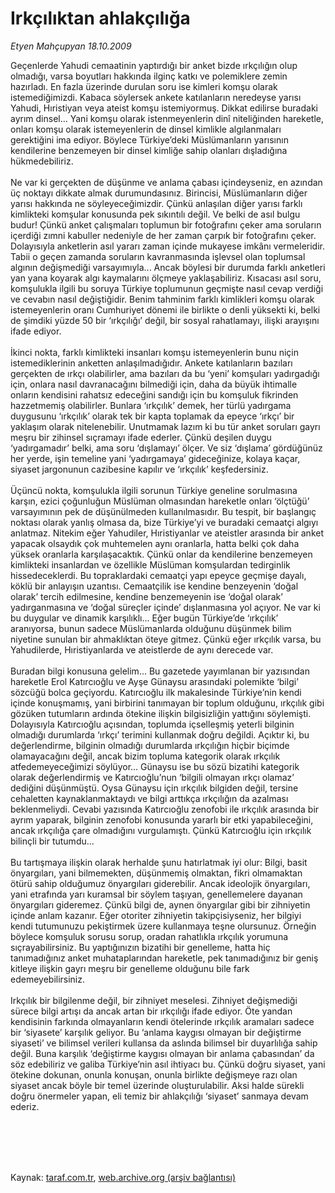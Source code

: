 # Irkçılıktan ahlakçılığa

*Etyen Mahçupyan 18.10.2009*

<div class="taraf_structure_2col_1zq">
<div class="margen_n">



 <p>Geçenlerde Yahudi cemaatinin yaptırdığı bir anket bizde ırkçılığın olup olmadığı, varsa boyutları hakkında ilginç katkı ve polemiklere zemin hazırladı. En fazla üzerinde durulan soru ise kimleri komşu olarak istemediğimizdi. Kabaca söylersek ankete katılanların neredeyse yarısı Yahudi, Hıristiyan veya ateist komşu istemiyormuş. Dikkat edilirse buradaki ayrım dinsel... Yani komşu olarak istenmeyenlerin dinî niteliğinden hareketle, onları komşu olarak istemeyenlerin de dinsel kimlikle algılanmaları gerektiğini ima ediyor. Böylece Türkiye’deki Müslümanların yarısının kendilerine benzemeyen bir dinsel kimliğe sahip olanları dışladığına hükmedebiliriz. <br/><br/>Ne var ki gerçekten de düşünme ve anlama çabası içindeyseniz, en azından üç noktayı dikkate almak durumundasınız. Birincisi, Müslümanların diğer yarısı hakkında ne söyleyeceğimizdir. Çünkü anlaşılan diğer yarısı farklı kimlikteki komşular konusunda pek sıkıntılı değil. Ve belki de asıl bulgu budur! Çünkü anket çalışmaları toplumun bir fotoğrafını çeker ama soruların içerdiği zımni kabuller nedeniyle de her zaman çarpık bir fotoğrafını çeker. Dolayısıyla anketlerin asıl yararı zaman içinde mukayese imkânı vermeleridir. Tabii o geçen zamanda soruların kavranmasında işlevsel olan toplumsal algının değişmediği varsayımıyla... Ancak böylesi bir durumda farklı anketleri yan yana koyarak algı kaymalarını ölçmeye yaklaşabiliriz. Kısacası asıl soru, komşulukla ilgili bu soruya Türkiye toplumunun geçmişte nasıl cevap verdiği ve cevabın nasıl değiştiğidir. Benim tahminim farklı kimlikleri komşu olarak istemeyenlerin oranı Cumhuriyet dönemi ile birlikte o denli yüksekti ki, belki de şimdiki yüzde 50 bir ‘ırkçılığı’ değil, bir sosyal rahatlamayı, ilişki arayışını ifade ediyor. <br/><br/>İkinci nokta, farklı kimlikteki insanları komşu istemeyenlerin bunu niçin istemediklerinin anketten anlaşılmadığıdır. Ankete katılanların bazıları gerçekten de ırkçı olabilirler, ama bazıları da bu ‘yeni’ komşuları yadırgadığı için, onlara nasıl davranacağını bilmediği için, daha da büyük ihtimalle onların kendisini rahatsız edeceğini sandığı için bu komşuluk fikrinden hazzetmemiş olabilirler. Bunlara ‘ırkçılık’ demek, her türlü yadırgama duygusunu ‘ırkçılık’ olarak tek bir kapta toplamak da epeyce ‘ırkçı’ bir yaklaşım olarak nitelenebilir. Unutmamak lazım ki bu tür anket soruları gayrı meşru bir zihinsel sıçramayı ifade ederler. Çünkü deşilen duygu ‘yadırgamadır’ belki, ama soru ‘dışlamayı’ ölçer. Ve siz ‘dışlama’ gördüğünüz her yerde, işin temeline yani ‘yadırgamaya’ gideceğinize, kolaya kaçar, siyaset jargonunun cazibesine kapılır ve ‘ırkçılık’ keşfedersiniz. <br/><br/>Üçüncü nokta, komşulukla ilgili sorunun Türkiye geneline sorulmasına karşın, ezici çoğunluğun Müslüman olmasından hareketle onları ‘ölçtüğü’ varsayımının pek de düşünülmeden kullanılmasıdır. Bu tespit, bir başlangıç noktası olarak yanlış olmasa da, bize Türkiye’yi ve buradaki cemaatçi algıyı anlatmaz. Nitekim eğer Yahudiler, Hıristiyanlar ve ateistler arasında bir anket yapacak olsaydık çok muhtemelen aynı oranlarla, hatta belki çok daha yüksek oranlarla karşılaşacaktık. Çünkü onlar da kendilerine benzemeyen kimlikteki insanlardan ve özellikle Müslüman komşulardan tedirginlik hissedeceklerdi. Bu topraklardaki cemaatçi yapı epeyce geçmişe dayalı, köklü bir anlayışın uzantısı. Cemaatçilik ise kendine benzeyenin ‘doğal olarak’ tercih edilmesine, kendine benzemeyenin ise ‘doğal olarak’ yadırganmasına ve ‘doğal süreçler içinde’ dışlanmasına yol açıyor. Ne var ki bu duygular ve dinamik karşılıklı... Eğer bugün Türkiye’de ‘ırkçılık’ aranıyorsa, bunun sadece Müslümanlarda olduğunu düşünmek bilim niyetine sunulan bir ahmaklıktan öteye gitmez. Çünkü eğer ırkçılık varsa, bu Yahudilerde, Hıristiyanlarda ve ateistlerde de aynı derecede var. <br/><br/>Buradan bilgi konusuna gelelim... Bu gazetede yayımlanan bir yazısından hareketle Erol Katırcıoğlu ve Ayşe Günaysu arasındaki polemikte ‘bilgi’ sözcüğü bolca geçiyordu. Katırcıoğlu ilk makalesinde Türkiye’nin kendi içinde konuşmamış, yani birbirini tanımayan bir toplum olduğunu, ırkçılık gibi gözüken tutumların ardında ötekine ilişkin bilgisizliğin yattığını söylemişti. Dolayısıyla Katırcıoğlu açısından, toplumda içselleşmiş yeterli bilginin olmadığı durumlarda ‘ırkçı’ terimini kullanmak doğru değildi. Açıktır ki, bu değerlendirme, bilginin olmadığı durumlarda ırkçılığın hiçbir biçimde olamayacağını değil, ancak bizim topluma kategorik olarak ırkçılık atfedemeyeceğimizi söylüyor... Günaysu ise bu sözü bizatihi kategorik olarak değerlendirmiş ve Katırcıoğlu’nun ‘bilgili olmayan ırkçı olamaz’ dediğini düşünmüştü. Oysa Günaysu için ırkçılık bilgiden değil, tersine cehaletten kaynaklanmaktaydı ve bilgi arttıkça ırkçılığın da azalması beklenmeliydi. Cevabi yazısında Katırcıoğlu zenofobi ile ırkçılık arasında bir ayrım yaparak, bilginin zenofobi konusunda yararlı bir etki yapabileceğini, ancak ırkçılığa çare olmadığını vurgulamıştı. Çünkü Katırcıoğlu için ırkçılık bilinçli bir tutumdu... <br/><br/>Bu tartışmaya ilişkin olarak herhalde şunu hatırlatmak iyi olur: Bilgi, basit önyargıları, yani bilmemekten, düşünmemiş olmaktan, fikri olmamaktan ötürü sahip olduğumuz önyargıları giderebilir. Ancak ideolojik önyargıları, yani etrafında yarı kuramsal bir söylem taşıyan, genellemelere dayanan önyargıları gideremez. Çünkü bilgi de, aynen önyargılar gibi bir zihniyetin içinde anlam kazanır. Eğer otoriter zihniyetin takipçisiyseniz, her bilgiyi kendi tutumunuzu pekiştirmek üzere kullanmaya teşne olursunuz. Örneğin böylece komşuluk sorusu sorup, oradan rahatlıkla ırkçılık yorumuna sıçrayabilirsiniz. Bu yaptığınızın bizatihi bir genelleme, hatta hiç tanımadığınız anket muhataplarından hareketle, pek tanımadığınız bir geniş kitleye ilişkin gayrı meşru bir genelleme olduğunu bile fark edemeyebilirsiniz. <br/><br/>Irkçılık bir bilgilenme değil, bir zihniyet meselesi. Zihniyet değişmediği sürece bilgi artışı da ancak artan bir ırkçılığı ifade ediyor. Öte yandan kendisinin farkında olmayanların kendi ötelerinde ırkçılık aramaları sadece bir ‘siyasete’ karşılık geliyor. Bu ‘anlama kaygısı olmayan bir değiştirme siyaseti’ ve bilimsel verileri kullansa da aslında bilimsel bir duyarlılığa sahip değil. Buna karşılık ‘değiştirme kaygısı olmayan bir anlama çabasından’ da söz edebiliriz ve galiba Türkiye’nin asıl ihtiyacı bu. Çünkü doğru siyaset, yani ötekine dokunan, onunla konuşan, onunla birlikte değişmeye razı olan siyaset ancak böyle bir temel üzerinde oluşturulabilir. Aksi halde sürekli doğru önermeler yapan, eli temiz bir ahlakçılığı ‘siyaset’ sanmaya devam ederiz.</p>
<br/>
<br/>
<br/>



<br/>


<div id="taraf_not">
</div>

</div>


</div>

Kaynak: [taraf.com.tr](http://taraf.com.tr:80/makale/7996.htm), [web.archive.org (arşiv bağlantısı)](http://web.archive.org/web/20091229064018/http://taraf.com.tr:80/makale/7996.htm)
